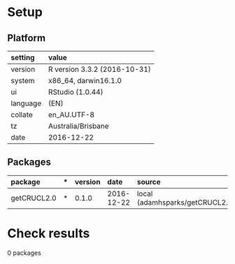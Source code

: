 # Setup

## Platform

|setting  |value                        |
|:--------|:----------------------------|
|version  |R version 3.3.2 (2016-10-31) |
|system   |x86_64, darwin16.1.0         |
|ui       |RStudio (1.0.44)             |
|language |(EN)                         |
|collate  |en_AU.UTF-8                  |
|tz       |Australia/Brisbane           |
|date     |2016-12-22                   |

## Packages

|package     |*  |version |date       |source                             |
|:-----------|:--|:-------|:----------|:----------------------------------|
|getCRUCL2.0 |*  |0.1.0   |2016-12-22 |local (adamhsparks/getCRUCL2.0@NA) |

# Check results
0 packages


